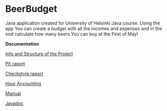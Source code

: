 # BeerBudget
Java application created for University of Helsinki Java course. Using the app You can create a budget with all the incomes and expenses and in the end calculate how many beers You can buy at the First of May!


**Documentation**

[Info and Structure of the Project](Documentation/descriptionAndStructure.md)

[Pit raport](https://htmlpreview.github.io/?https://github.com/Zamizmi/beerbudget/blob/master/Documentation/pit/201705042231/index.html)

[Checkstyle raport](https://htmlpreview.github.io/?https://github.com/Zamizmi/beerbudget/blob/master/Documentation/checkstyle/dl7/checkstyle.html)

[Hour Accounting](Documentation/hourAccounting.md)

[Manual](Documentation/manual.md)

[Javadoc](https://htmlpreview.github.io/?https://github.com/Zamizmi/beerbudget/blob/master/javadoc/apidocs/index.html)
